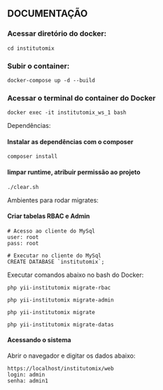 ## DOCUMENTAÇÃO

### Acessar diretório do docker:
~~~~
cd institutomix
~~~~

### Subir o container:
~~~~
docker-compose up -d --build
~~~~

### Acessar o terminal do container do Docker
~~~~
docker exec -it institutomix_ws_1 bash
~~~~

Dependências:
#### Instalar as dependências com o composer
~~~~
composer install
~~~~

#### limpar runtime, atribuir permissão ao projeto
~~~~
./clear.sh
~~~~

Ambientes para rodar migrates:
#### Criar tabelas RBAC e Admin
~~~~
# Acesso ao cliente do MySql
user: root
pass: root
~~~~
~~~~
# Executar no cliente do MySql
CREATE DATABASE `institutomix`;
~~~~
Executar comandos abaixo no bash do Docker:
~~~~
php yii-institutomix migrate-rbac
~~~~
~~~~
php yii-institutomix migrate-admin
~~~~
~~~~
php yii-institutomix migrate
~~~~
~~~~
php yii-institutomix migrate-datas
~~~~

#### Acessando o sistema
Abrir o navegador e digitar os dados abaixo:
~~~~
https://localhost/institutomix/web
login: admin
senha: admin1
~~~~
